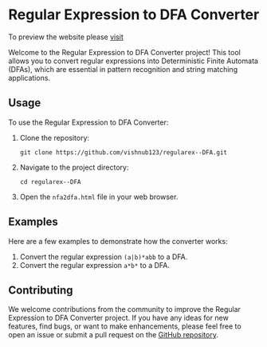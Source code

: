 <h1>Regular Expression to DFA Converter </h1>
<p>To preview the website please <a href ="https://vishnub123.github.io/regularex--DFA/">visit</a></p>

<p>Welcome to the Regular Expression to DFA Converter project! This tool allows you to convert regular expressions into Deterministic Finite Automata (DFAs), which are essential in pattern recognition and string matching applications.</p>

<h2>Usage</h2>

<p>To use the Regular Expression to DFA Converter:</p>

<ol>
  <li>Clone the repository:</li>
  <pre><code>git clone https://github.com/vishnub123/regularex--DFA.git</code></pre>
  
  <li>Navigate to the project directory:</li>
  <pre><code>cd regularex--DFA</code></pre>
  
  <li>Open the <code>nfa2dfa.html</code> file in your web browser.</li>
</ol>

<h2>Examples</h2>

<p>Here are a few examples to demonstrate how the converter works:</p>

<ol>
  <li>Convert the regular expression <code>(a|b)*abb</code> to a DFA.</li>
  <li>Convert the regular expression <code>a*b*</code> to a DFA.</li>
</ol>

<h2>Contributing</h2>

<p>We welcome contributions from the community to improve the Regular Expression to DFA Converter project. If you have any ideas for new features, find bugs, or want to make enhancements, please feel free to open an issue or submit a pull request on the <a href="https://github.com/vishnub123/regularex--DFA">GitHub repository</a>.</p>





